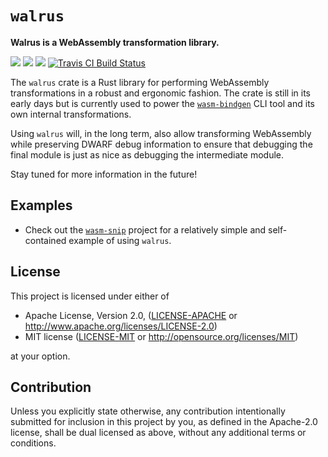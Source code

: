 # `walrus`

**Walrus is a WebAssembly transformation library.**

[![](https://docs.rs/walrus/badge.svg)](https://docs.rs/walrus/)
[![](https://img.shields.io/crates/v/walrus.svg)](https://crates.io/crates/walrus)
[![](https://img.shields.io/crates/d/walrus.svg)](https://crates.io/crates/walrus)
[![Travis CI Build Status](https://travis-ci.org/rustwasm/walrus.svg?branch=master)](https://travis-ci.org/rustwasm/walrus)

The `walrus` crate is a Rust library for performing WebAssembly transformations
in a robust and ergonomic fashion. The crate is still in its early days but is
currently used to power the [`wasm-bindgen`] CLI tool and its own internal
transformations.

[`wasm-bindgen`]: https://github.com/rustwasm/wasm-bindgen

Using `walrus` will, in the long term, also allow transforming WebAssembly while
preserving DWARF debug information to ensure that debugging the final module is
just as nice as debugging the intermediate module.

Stay tuned for more information in the future!

## Examples

* Check out the [`wasm-snip`](https://github.com/rustwasm/wasm-snip) project for
  a relatively simple and self-contained example of using `walrus`.

## License

This project is licensed under either of

 * Apache License, Version 2.0, ([LICENSE-APACHE](LICENSE-APACHE) or
   http://www.apache.org/licenses/LICENSE-2.0)
 * MIT license ([LICENSE-MIT](LICENSE-MIT) or
   http://opensource.org/licenses/MIT)

at your option.

## Contribution

Unless you explicitly state otherwise, any contribution intentionally submitted
for inclusion in this project by you, as defined in the Apache-2.0 license,
shall be dual licensed as above, without any additional terms or conditions.
